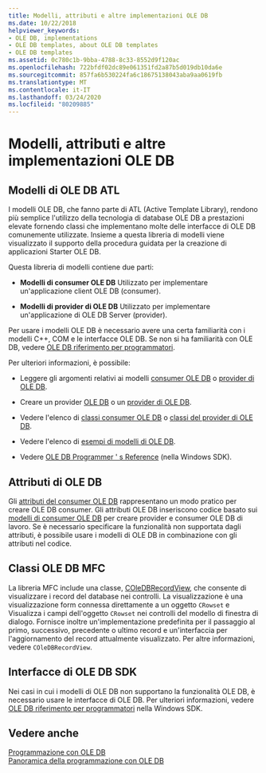```yaml
---
title: Modelli, attributi e altre implementazioni OLE DB
ms.date: 10/22/2018
helpviewer_keywords:
- OLE DB, implementations
- OLE DB templates, about OLE DB templates
- OLE DB templates
ms.assetid: 0c780c1b-9bba-4788-8c33-8552d9f120ac
ms.openlocfilehash: 722bfdf02dc89e061351fd2a87b5d019db10da6e
ms.sourcegitcommit: 857fa6b530224fa6c18675138043aba9aa0619fb
ms.translationtype: MT
ms.contentlocale: it-IT
ms.lasthandoff: 03/24/2020
ms.locfileid: "80209885"
---
```

# <a name="ole-db-templates-attributes-and-other-implementations"></a>Modelli, attributi e altre implementazioni OLE DB

## <a name="atl-ole-db-templates"></a>Modelli di OLE DB ATL

I modelli OLE DB, che fanno parte di ATL (Active Template Library), rendono più semplice l'utilizzo della tecnologia di database OLE DB a prestazioni elevate fornendo classi che implementano molte delle interfacce di OLE DB comunemente utilizzate. Insieme a questa libreria di modelli viene visualizzato il supporto della procedura guidata per la creazione di applicazioni Starter OLE DB.

Questa libreria di modelli contiene due parti:

- **Modelli di consumer OLE DB** Utilizzato per implementare un'applicazione client OLE DB (consumer).

- **Modelli di provider di OLE DB** Utilizzato per implementare un'applicazione di OLE DB Server (provider).

Per usare i modelli OLE DB è necessario avere una certa familiarità con i modelli C++, COM e le interfacce OLE DB. Se non si ha familiarità con OLE DB, vedere [OLE DB riferimento per programmatori](/sql/connect/oledb/ole-db/oledb-driver-for-sql-server-programming).

Per ulteriori informazioni, è possibile:

- Leggere gli argomenti relativi ai modelli [consumer OLE DB](../../data/oledb/ole-db-consumer-templates-cpp.md) o [provider di OLE DB](../../data/oledb/ole-db-provider-templates-cpp.md).

- Creare un provider [OLE DB](../../data/oledb/creating-an-ole-db-consumer.md) o un [provider di OLE DB](../../data/oledb/creating-an-ole-db-provider.md).

- Vedere l'elenco di [classi consumer OLE DB](../../data/oledb/ole-db-consumer-templates-reference.md) o [classi del provider di OLE DB](../../data/oledb/ole-db-provider-templates-reference.md).

- Vedere l'elenco di [esempi di modelli di OLE DB](https://github.com/Microsoft/VCSamples/tree/master/VC2010Samples/ATL/OLEDB).

- Vedere [OLE DB Programmer ' s Reference](/sql/connect/oledb/ole-db/oledb-driver-for-sql-server-programming) (nella Windows SDK).

## <a name="ole-db-attributes"></a>Attributi di OLE DB

Gli [attributi del consumer OLE DB](../../windows/ole-db-consumer-attributes.md) rappresentano un modo pratico per creare OLE DB consumer. Gli attributi OLE DB inseriscono codice basato sui [modelli di consumer OLE DB](../../data/oledb/ole-db-consumer-templates-reference.md) per creare provider e consumer OLE DB di lavoro. Se è necessario specificare la funzionalità non supportata dagli attributi, è possibile usare i modelli di OLE DB in combinazione con gli attributi nel codice.

## <a name="mfc-ole-db-classes"></a>Classi OLE DB MFC

La libreria MFC include una classe, [COleDBRecordView](../../mfc/reference/coledbrecordview-class.md), che consente di visualizzare i record del database nei controlli. La visualizzazione è una visualizzazione form connessa direttamente a un oggetto `CRowset` e Visualizza i campi dell'oggetto `CRowset` nei controlli del modello di finestra di dialogo. Fornisce inoltre un'implementazione predefinita per il passaggio al primo, successivo, precedente o ultimo record e un'interfaccia per l'aggiornamento del record attualmente visualizzato. Per altre informazioni, vedere `COleDBRecordView`.

## <a name="ole-db-sdk-interfaces"></a>Interfacce di OLE DB SDK

Nei casi in cui i modelli di OLE DB non supportano la funzionalità OLE DB, è necessario usare le interfacce di OLE DB. Per ulteriori informazioni, vedere [OLE DB riferimento per programmatori](/sql/connect/oledb/ole-db/oledb-driver-for-sql-server-programming) nella Windows SDK.

## <a name="see-also"></a>Vedere anche

[Programmazione con OLE DB](../../data/oledb/ole-db-programming.md)<br/>
[Panoramica della programmazione con OLE DB](../../data/oledb/ole-db-programming-overview.md)
